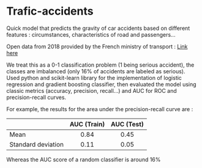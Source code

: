 # Trafic-accidents
Quick model that predicts the gravity of car accidents based on different features : circumstances, characteristics of road and passengers... 

Open data from 2018 provided by the French ministry of transport : [Link here](https://www.data.gouv.fr/fr/datasets/base-de-donnees-accidents-corporels-de-la-circulation/#)

We treat this as a 0-1 classification problem (1 being serious accident), the classes are imbalanced (only 16% of accidents are labeled as serious).
Used python and scikit-learn library for the implementation of logistic regression and gradient boosting classifier, then evaluated the model using classic metrics (accuracy, precision, recall...) and AUC for ROC and precision-recall curves.

For example, the results for the area under the precision-recall curve are :

|                         | AUC (Train)    | AUC (Test)  |
| ----------------------- |:--------------:|:-----------:| 
| Mean                    | 0.84           | 0.45        |
| Standard deviation      | 0.11           |       0.05  | 

Whereas the AUC score of a random classifier is around 16%
